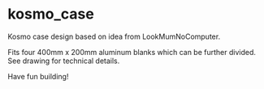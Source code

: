 # kosmo_case
Kosmo case design based on idea from LookMumNoComputer.

Fits four 400mm x 200mm aluminum blanks which can be further divided. 
See drawing for technical details. 

Have fun building!
